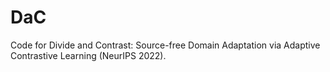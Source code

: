 # DaC
Code for Divide and Contrast: Source-free Domain Adaptation via Adaptive Contrastive Learning (NeurIPS 2022).
